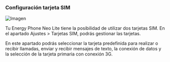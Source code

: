 ### Configuración tarjeta SIM

![Imagen](http://static.energysistem.com/images/manuals/42435/563896f5b41e8.jpg)

Tu Energy Phone Neo Lite tiene la posibilidad de utilizar dos tarjetas SIM. En el apartado Ajustes > Tarjetas SIM, podrás gestionar las tarjetas.

En este apartado podrás seleccionar la tarjeta predefinida para realizar o recibir llamadas, enviar y recibir mensajes de texto, la conexión de datos y la selección de la tarjeta primaria con conexión 3G.
